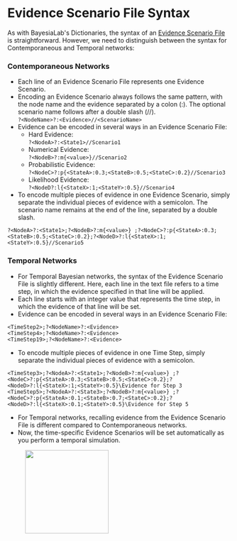 # Evidence Scenario File Syntax

As with BayesiaLab's Dictionaries, the syntax of an [Evidence Scenario File](./) is straightforward. However, we need to distinguish between the syntax for Contemporaneous and Temporal networks:

### Contemporaneous Networks&#x20;

* Each line of an Evidence Scenario File represents one Evidence Scenario.
* Encoding an Evidence Scenario always follows the same pattern, with the node name and the evidence separated by a colon (:). The optional scenario name follows after a double slash (//).\
  `?<NodeName>?:<Evidence>//<ScenarioName>`
* Evidence can be encoded in several ways in an Evidence Scenario File:
  * Hard Evidence:\
    `?<NodeA>?:<State1>//Scenario1`
  * Numerical Evidence: \
    `?<NodeB>?:m{<value>}//Scenario2`
  * Probabilistic Evidence: \
    `?<NodeC>?:p{<StateA>:0.3;<StateB>:0.5;<StateC>:0.2}//Scenario3`
  * Likelihood Evidence: \
    `?<NodeD?:l{<StateX>:1;<StateY>:0.5}//Scenario4`&#x20;
* To encode multiple pieces of evidence in one Evidence Scenario, simply separate the individual pieces of evidence with a semicolon. The scenario name remains at the end of the line, separated by a double slash.

```
?<NodeA>?:<State1>;?<NodeB>?:m{<value>} ;?<NodeC>?:p{<StateA>:0.3;<StateB>:0.5;<StateC>:0.2};?<NodeD>?:l{<StateX>:1;<StateY>:0.5}//Scenario5   
```

### Temporal Networks&#x20;

* For Temporal Bayesian networks, the syntax of the Evidence Scenario File is slightly different. Here, each line in the text file refers to a time step, in which the evidence specified in that line will be applied.
* Each line starts with an integer value that represents the time step, in which the evidence of that line will be set.&#x20;
* Evidence can be encoded in several ways in an Evidence Scenario File:

```
<TimeStep2>;?<NodeName>?:<Evidence>
<TimeStep4>;?<NodeName>?:<Evidence>
<TimeStep19>;?<NodeName>?:<Evidence>
```

* To encode multiple pieces of evidence in one Time Step, simply separate the individual pieces of evidence with a semicolon.

```
<TimeStep3>;?<NodeA>?:<State1>;?<NodeB>?:m{<value>} ;?<NodeC>?:p{<StateA>:0.3;<StateB>:0.5;<StateC>:0.2};?<NodeD>?:l{<StateX>:1;<StateY>:0.5}\Evidence for Step 3
<TimeStep5>;?<NodeA>?:<State3>;?<NodeB>?:m{<value>} ;?<NodeC>?:p{<StateA>:0.1;<StateB>:0.7;<StateC>:0.2};?<NodeD>?:l{<StateX>:0.1;<StateY>:0.5}\Evidence for Step 5 
```

* For Temporal networks, recalling evidence from the Evidence Scenario File is different compared to Contemporaneous networks.
* Now, the time-specific Evidence Scenarios will be set automatically as you perform a temporal simulation.

<figure><img src="https://bayesia.clickhelp.co/resources/Storage/bayesialab-knowledge-hub/User-Guide/Menus/Data/Evidence-Scenario-File/TemporalSimulationBar.png" alt="" width="188"><figcaption></figcaption></figure>

